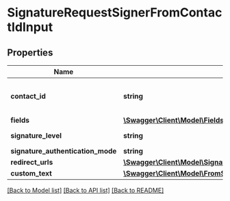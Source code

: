 # SignatureRequestSignerFromContactIdInput

## Properties
Name | Type | Description | Notes
------------ | ------------- | ------------- | -------------
**contact_id** | **string** | Create signer from an existing contact | 
**fields** | [**\Swagger\Client\Model\FieldsInput[]**](FieldsInput.md) |  | [optional] 
**signature_level** | **string** |  | [default to 'electronic_signature']
**signature_authentication_mode** | **string** |  | [optional] 
**redirect_urls** | [**\Swagger\Client\Model\SignatureRequestSignerFromInfoInputRedirectUrls**](SignatureRequestSignerFromInfoInputRedirectUrls.md) |  | [optional] 
**custom_text** | [**\Swagger\Client\Model\FromScratch1CustomText**](FromScratch1CustomText.md) |  | [optional] 

[[Back to Model list]](../../README.md#documentation-for-models) [[Back to API list]](../../README.md#documentation-for-api-endpoints) [[Back to README]](../../README.md)


